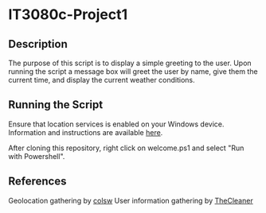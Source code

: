 # IT3080c-Project1

## Description
The purpose of this script is to display a simple greeting to the user. Upon running the script a message box will greet the user by name, give them the current time, and display the current weather conditions.

## Running the Script
Ensure that location services is enabled on your Windows device. Information and instructions are available [here](https://support.microsoft.com/en-us/help/4468240/windows-10-location-service-and-privacy).

After cloning this repository, right click on welcome.ps1 and select "Run with Powershell".

## References
Geolocation gathering by [colsw](https://stackoverflow.com/a/46287884)
User information gathering by [TheCleaner](https://serverfault.com/a/582710)